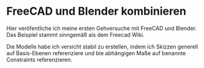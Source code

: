 # FreeCAD und Blender kombinieren

Hier veröfentliche ich meine ersten Gehversuche mit FreeCAD und Blender. Das Beispiel stammt sinngemäß ais dem Freecad Wiki.

Die Modelle habe ich versicht stabil zu erstellen, indem ich Skizzen generell auf Basis-Ebenen referenziere und bie abhängigen Maße auf benannte Constraints referenzieren.
